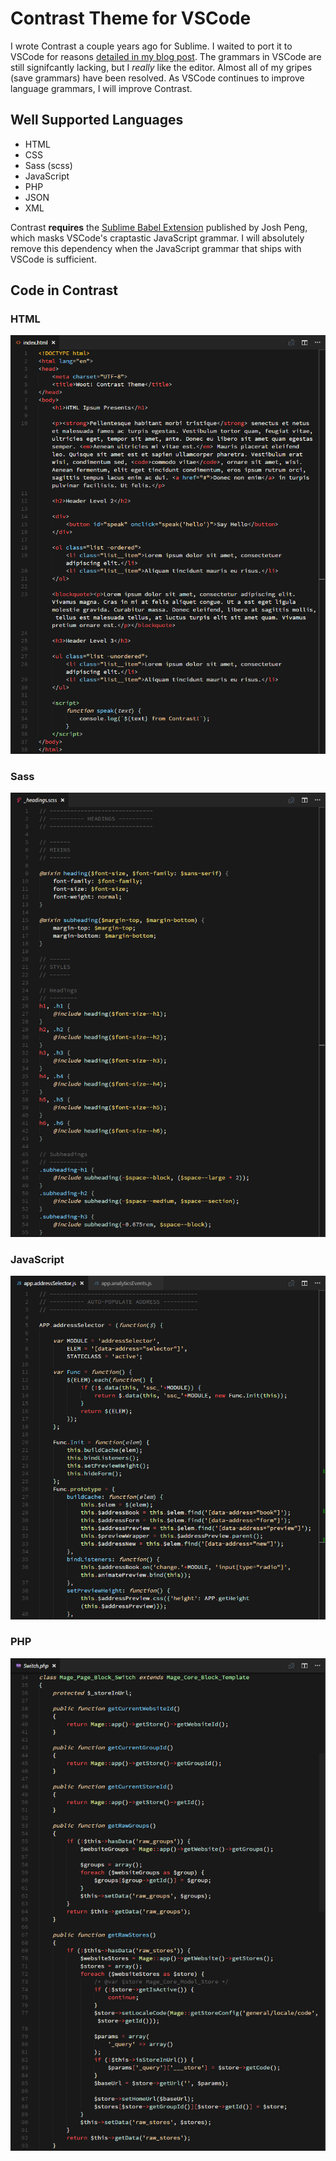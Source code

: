 # Contrast Theme for VSCode

I wrote Contrast a couple years ago for Sublime. I waited to port it to VSCode for reasons [detailed in my blog post](https://john-dugan.com/contrast-theme/). The grammars in VSCode are still signifcantly lacking, but I _really_ like the editor. Almost all of my gripes (save grammars) have been resolved. As VSCode continues to improve language grammars, I will improve Contrast.

## Well Supported Languages

- HTML
- CSS
- Sass (scss)
- JavaScript
- PHP
- JSON
- XML

Contrast **requires** the [Sublime Babel Extension](https://marketplace.visualstudio.com/items?itemName=joshpeng.sublime-babel-vscode) published by Josh Peng, which masks VSCode's craptastic JavaScript grammar. I will absolutely remove this dependency when the JavaScript grammar that ships with VSCode is sufficient.

## Code in Contrast

### HTML

![Screenshot of HTML in Contrast](images/html_01.png?raw=true "HTML in Contrast")

### Sass

![Screenshot of Sass in Contrast](images/sass_01.png?raw=true "Sass in Contrast")

### JavaScript

![Screenshot of JavaScript in Contrast](images/javascript_01.png?raw=true "JavaScript in Contrast")

### PHP

![Screenshot of PHP in Contrast](images/php_01.png?raw=true "PHP in Contrast")
